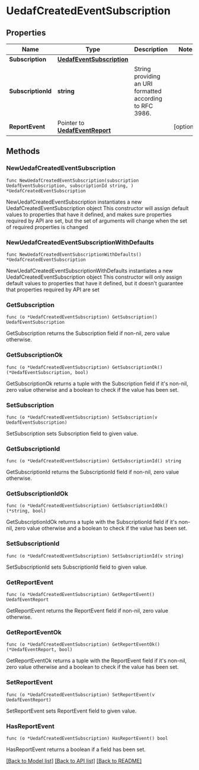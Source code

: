 # UedafCreatedEventSubscription

## Properties

Name | Type | Description | Notes
------------ | ------------- | ------------- | -------------
**Subscription** | [**UedafEventSubscription**](UedafEventSubscription.md) |  | 
**SubscriptionId** | **string** | String providing an URI formatted according to RFC 3986. | 
**ReportEvent** | Pointer to [**UedafEventReport**](UedafEventReport.md) |  | [optional] 

## Methods

### NewUedafCreatedEventSubscription

`func NewUedafCreatedEventSubscription(subscription UedafEventSubscription, subscriptionId string, ) *UedafCreatedEventSubscription`

NewUedafCreatedEventSubscription instantiates a new UedafCreatedEventSubscription object
This constructor will assign default values to properties that have it defined,
and makes sure properties required by API are set, but the set of arguments
will change when the set of required properties is changed

### NewUedafCreatedEventSubscriptionWithDefaults

`func NewUedafCreatedEventSubscriptionWithDefaults() *UedafCreatedEventSubscription`

NewUedafCreatedEventSubscriptionWithDefaults instantiates a new UedafCreatedEventSubscription object
This constructor will only assign default values to properties that have it defined,
but it doesn't guarantee that properties required by API are set

### GetSubscription

`func (o *UedafCreatedEventSubscription) GetSubscription() UedafEventSubscription`

GetSubscription returns the Subscription field if non-nil, zero value otherwise.

### GetSubscriptionOk

`func (o *UedafCreatedEventSubscription) GetSubscriptionOk() (*UedafEventSubscription, bool)`

GetSubscriptionOk returns a tuple with the Subscription field if it's non-nil, zero value otherwise
and a boolean to check if the value has been set.

### SetSubscription

`func (o *UedafCreatedEventSubscription) SetSubscription(v UedafEventSubscription)`

SetSubscription sets Subscription field to given value.


### GetSubscriptionId

`func (o *UedafCreatedEventSubscription) GetSubscriptionId() string`

GetSubscriptionId returns the SubscriptionId field if non-nil, zero value otherwise.

### GetSubscriptionIdOk

`func (o *UedafCreatedEventSubscription) GetSubscriptionIdOk() (*string, bool)`

GetSubscriptionIdOk returns a tuple with the SubscriptionId field if it's non-nil, zero value otherwise
and a boolean to check if the value has been set.

### SetSubscriptionId

`func (o *UedafCreatedEventSubscription) SetSubscriptionId(v string)`

SetSubscriptionId sets SubscriptionId field to given value.


### GetReportEvent

`func (o *UedafCreatedEventSubscription) GetReportEvent() UedafEventReport`

GetReportEvent returns the ReportEvent field if non-nil, zero value otherwise.

### GetReportEventOk

`func (o *UedafCreatedEventSubscription) GetReportEventOk() (*UedafEventReport, bool)`

GetReportEventOk returns a tuple with the ReportEvent field if it's non-nil, zero value otherwise
and a boolean to check if the value has been set.

### SetReportEvent

`func (o *UedafCreatedEventSubscription) SetReportEvent(v UedafEventReport)`

SetReportEvent sets ReportEvent field to given value.

### HasReportEvent

`func (o *UedafCreatedEventSubscription) HasReportEvent() bool`

HasReportEvent returns a boolean if a field has been set.


[[Back to Model list]](../README.md#documentation-for-models) [[Back to API list]](../README.md#documentation-for-api-endpoints) [[Back to README]](../README.md)


